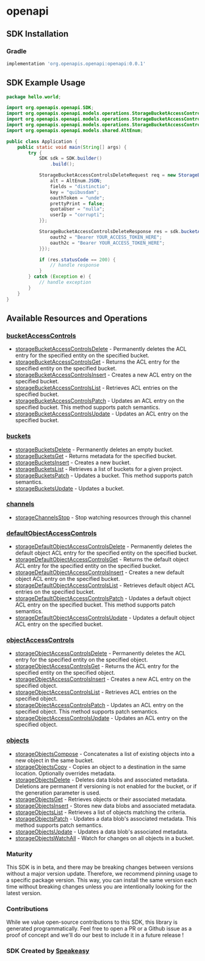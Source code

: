 # openapi

<!-- Start SDK Installation -->
## SDK Installation

### Gradle

```groovy
implementation 'org.openapis.openapi:openapi:0.0.1'
```
<!-- End SDK Installation -->

## SDK Example Usage
<!-- Start SDK Example Usage -->
```java
package hello.world;

import org.openapis.openapi.SDK;
import org.openapis.openapi.models.operations.StorageBucketAccessControlsDeleteRequest;
import org.openapis.openapi.models.operations.StorageBucketAccessControlsDeleteResponse;
import org.openapis.openapi.models.operations.StorageBucketAccessControlsDeleteSecurity;
import org.openapis.openapi.models.shared.AltEnum;

public class Application {
    public static void main(String[] args) {
        try {
            SDK sdk = SDK.builder()
                .build();

            StorageBucketAccessControlsDeleteRequest req = new StorageBucketAccessControlsDeleteRequest("corrupti", "provident") {{
                alt = AltEnum.JSON;
                fields = "distinctio";
                key = "quibusdam";
                oauthToken = "unde";
                prettyPrint = false;
                quotaUser = "nulla";
                userIp = "corrupti";
            }};            

            StorageBucketAccessControlsDeleteResponse res = sdk.bucketAccessControls.storageBucketAccessControlsDelete(req, new StorageBucketAccessControlsDeleteSecurity("illum", "vel") {{
                oauth2 = "Bearer YOUR_ACCESS_TOKEN_HERE";
                oauth2c = "Bearer YOUR_ACCESS_TOKEN_HERE";
            }});

            if (res.statusCode == 200) {
                // handle response
            }
        } catch (Exception e) {
            // handle exception
        }
    }
}
```
<!-- End SDK Example Usage -->

<!-- Start SDK Available Operations -->
## Available Resources and Operations


### [bucketAccessControls](docs/bucketaccesscontrols/README.md)

* [storageBucketAccessControlsDelete](docs/bucketaccesscontrols/README.md#storagebucketaccesscontrolsdelete) - Permanently deletes the ACL entry for the specified entity on the specified bucket.
* [storageBucketAccessControlsGet](docs/bucketaccesscontrols/README.md#storagebucketaccesscontrolsget) - Returns the ACL entry for the specified entity on the specified bucket.
* [storageBucketAccessControlsInsert](docs/bucketaccesscontrols/README.md#storagebucketaccesscontrolsinsert) - Creates a new ACL entry on the specified bucket.
* [storageBucketAccessControlsList](docs/bucketaccesscontrols/README.md#storagebucketaccesscontrolslist) - Retrieves ACL entries on the specified bucket.
* [storageBucketAccessControlsPatch](docs/bucketaccesscontrols/README.md#storagebucketaccesscontrolspatch) - Updates an ACL entry on the specified bucket. This method supports patch semantics.
* [storageBucketAccessControlsUpdate](docs/bucketaccesscontrols/README.md#storagebucketaccesscontrolsupdate) - Updates an ACL entry on the specified bucket.

### [buckets](docs/buckets/README.md)

* [storageBucketsDelete](docs/buckets/README.md#storagebucketsdelete) - Permanently deletes an empty bucket.
* [storageBucketsGet](docs/buckets/README.md#storagebucketsget) - Returns metadata for the specified bucket.
* [storageBucketsInsert](docs/buckets/README.md#storagebucketsinsert) - Creates a new bucket.
* [storageBucketsList](docs/buckets/README.md#storagebucketslist) - Retrieves a list of buckets for a given project.
* [storageBucketsPatch](docs/buckets/README.md#storagebucketspatch) - Updates a bucket. This method supports patch semantics.
* [storageBucketsUpdate](docs/buckets/README.md#storagebucketsupdate) - Updates a bucket.

### [channels](docs/channels/README.md)

* [storageChannelsStop](docs/channels/README.md#storagechannelsstop) - Stop watching resources through this channel

### [defaultObjectAccessControls](docs/defaultobjectaccesscontrols/README.md)

* [storageDefaultObjectAccessControlsDelete](docs/defaultobjectaccesscontrols/README.md#storagedefaultobjectaccesscontrolsdelete) - Permanently deletes the default object ACL entry for the specified entity on the specified bucket.
* [storageDefaultObjectAccessControlsGet](docs/defaultobjectaccesscontrols/README.md#storagedefaultobjectaccesscontrolsget) - Returns the default object ACL entry for the specified entity on the specified bucket.
* [storageDefaultObjectAccessControlsInsert](docs/defaultobjectaccesscontrols/README.md#storagedefaultobjectaccesscontrolsinsert) - Creates a new default object ACL entry on the specified bucket.
* [storageDefaultObjectAccessControlsList](docs/defaultobjectaccesscontrols/README.md#storagedefaultobjectaccesscontrolslist) - Retrieves default object ACL entries on the specified bucket.
* [storageDefaultObjectAccessControlsPatch](docs/defaultobjectaccesscontrols/README.md#storagedefaultobjectaccesscontrolspatch) - Updates a default object ACL entry on the specified bucket. This method supports patch semantics.
* [storageDefaultObjectAccessControlsUpdate](docs/defaultobjectaccesscontrols/README.md#storagedefaultobjectaccesscontrolsupdate) - Updates a default object ACL entry on the specified bucket.

### [objectAccessControls](docs/objectaccesscontrols/README.md)

* [storageObjectAccessControlsDelete](docs/objectaccesscontrols/README.md#storageobjectaccesscontrolsdelete) - Permanently deletes the ACL entry for the specified entity on the specified object.
* [storageObjectAccessControlsGet](docs/objectaccesscontrols/README.md#storageobjectaccesscontrolsget) - Returns the ACL entry for the specified entity on the specified object.
* [storageObjectAccessControlsInsert](docs/objectaccesscontrols/README.md#storageobjectaccesscontrolsinsert) - Creates a new ACL entry on the specified object.
* [storageObjectAccessControlsList](docs/objectaccesscontrols/README.md#storageobjectaccesscontrolslist) - Retrieves ACL entries on the specified object.
* [storageObjectAccessControlsPatch](docs/objectaccesscontrols/README.md#storageobjectaccesscontrolspatch) - Updates an ACL entry on the specified object. This method supports patch semantics.
* [storageObjectAccessControlsUpdate](docs/objectaccesscontrols/README.md#storageobjectaccesscontrolsupdate) - Updates an ACL entry on the specified object.

### [objects](docs/objects/README.md)

* [storageObjectsCompose](docs/objects/README.md#storageobjectscompose) - Concatenates a list of existing objects into a new object in the same bucket.
* [storageObjectsCopy](docs/objects/README.md#storageobjectscopy) - Copies an object to a destination in the same location. Optionally overrides metadata.
* [storageObjectsDelete](docs/objects/README.md#storageobjectsdelete) - Deletes data blobs and associated metadata. Deletions are permanent if versioning is not enabled for the bucket, or if the generation parameter is used.
* [storageObjectsGet](docs/objects/README.md#storageobjectsget) - Retrieves objects or their associated metadata.
* [storageObjectsInsert](docs/objects/README.md#storageobjectsinsert) - Stores new data blobs and associated metadata.
* [storageObjectsList](docs/objects/README.md#storageobjectslist) - Retrieves a list of objects matching the criteria.
* [storageObjectsPatch](docs/objects/README.md#storageobjectspatch) - Updates a data blob's associated metadata. This method supports patch semantics.
* [storageObjectsUpdate](docs/objects/README.md#storageobjectsupdate) - Updates a data blob's associated metadata.
* [storageObjectsWatchAll](docs/objects/README.md#storageobjectswatchall) - Watch for changes on all objects in a bucket.
<!-- End SDK Available Operations -->

### Maturity

This SDK is in beta, and there may be breaking changes between versions without a major version update. Therefore, we recommend pinning usage 
to a specific package version. This way, you can install the same version each time without breaking changes unless you are intentionally 
looking for the latest version.

### Contributions

While we value open-source contributions to this SDK, this library is generated programmatically. 
Feel free to open a PR or a Github issue as a proof of concept and we'll do our best to include it in a future release !

### SDK Created by [Speakeasy](https://docs.speakeasyapi.dev/docs/using-speakeasy/client-sdks)
